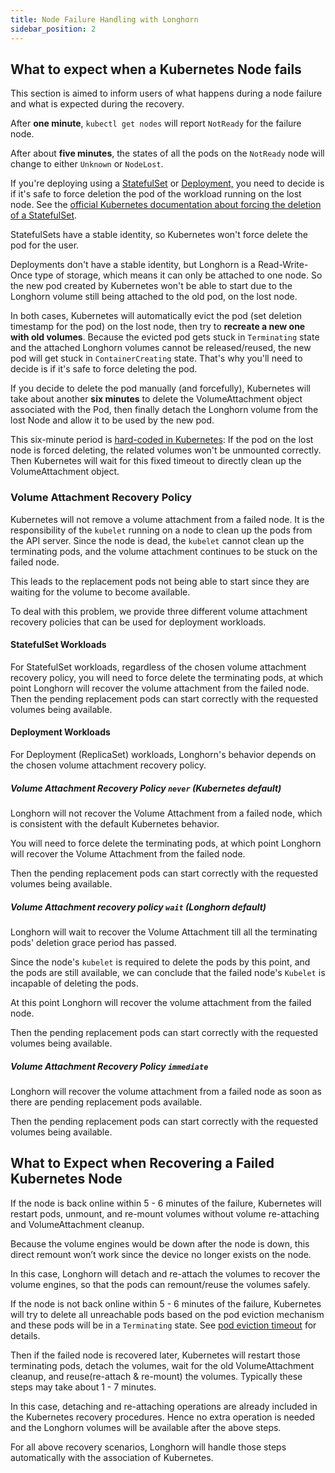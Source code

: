 ```yaml
---
title: Node Failure Handling with Longhorn
sidebar_position: 2
---
```


## What to expect when a Kubernetes Node fails

This section is aimed to inform users of what happens during a node failure and what is expected during the recovery.

After **one minute**, `kubectl get nodes` will report `NotReady` for the failure node.

After about **five minutes**, the states of all the pods on the `NotReady` node will change to either `Unknown` or `NodeLost`.

If you're deploying using a [StatefulSet](https://kubernetes.io/docs/concepts/workloads/controllers/statefulset/) or [Deployment,](https://kubernetes.io/docs/concepts/workloads/controllers/deployment/) you need to decide is if it's safe to force deletion the pod of the workload running on the lost node. See the [official Kubernetes documentation about forcing the deletion of a StatefulSet](https://kubernetes.io/docs/tasks/run-application/force-delete-stateful-set-pod/).

StatefulSets have a stable identity, so Kubernetes won't force delete the pod for the user.

Deployments don't have a stable identity, but Longhorn is a Read-Write-Once type of storage, which means it can only be attached to one node. So the new pod created by Kubernetes won't be able to start due to the Longhorn volume still being attached to the old pod, on the lost node.

In both cases, Kubernetes will automatically evict the pod (set deletion timestamp for the pod) on the lost node, then try to **recreate a new one with old volumes**. Because the evicted pod gets stuck in `Terminating` state and the attached Longhorn volumes cannot be released/reused, the new pod will get stuck in `ContainerCreating` state. That's why you'll need to decide is if it's safe to force deleting the pod.

If you decide to delete the pod manually (and forcefully), Kubernetes will take about another **six minutes** to delete the VolumeAttachment object associated with the Pod, then finally detach the Longhorn volume from the lost Node and allow it to be used by the new pod.

This six-minute period is [hard-coded in Kubernetes](https://github.com/kubernetes/kubernetes/blob/5e31799701123c50025567b8534e1a62dbc0e9f6/pkg/controller/volume/attachdetach/attach_detach_controller.go#L95): If the pod on the lost node is forced deleting, the related volumes won't be unmounted correctly. Then Kubernetes will wait for this fixed timeout to directly clean up the VolumeAttachment object.

### Volume Attachment Recovery Policy

Kubernetes will not remove a volume attachment from a failed node. It is the responsibility of the `kubelet` running on a node to clean up the pods from the API server. Since the node is dead, the `kubelet` cannot clean up the terminating pods, and the volume attachment continues to be stuck on the failed node.

This leads to the replacement pods not being able to start since they are waiting for the volume to become available.

To deal with this problem, we provide three different volume attachment recovery policies that can be used for deployment workloads.

#### StatefulSet Workloads
For StatefulSet workloads, regardless of the chosen volume attachment recovery policy, you will need to force delete the terminating pods, at which point Longhorn will recover the volume attachment from the failed node. Then the pending replacement pods can start correctly with the requested volumes being available.

#### Deployment Workloads
For Deployment (ReplicaSet) workloads, Longhorn's behavior depends on the chosen volume attachment recovery policy.

##### Volume Attachment Recovery Policy `never` *(Kubernetes default)*
Longhorn will not recover the Volume Attachment from a failed node, which is consistent with the default Kubernetes behavior.

You will need to force delete the terminating pods, at which point Longhorn will recover the Volume Attachment from the failed node.

Then the pending replacement pods can start correctly with the requested volumes being available.

##### Volume Attachment recovery policy `wait` *(Longhorn default)*
Longhorn will wait to recover the Volume Attachment till all the terminating pods' deletion grace period has passed.

Since the node's `kubelet` is required to delete the pods by this point, and the pods are still available, we can conclude that the failed node's `Kubelet` is incapable of deleting the pods.

At this point Longhorn will recover the volume attachment from the failed node.

Then the pending replacement pods can start correctly with the requested volumes being available.

##### Volume Attachment Recovery Policy `immediate`

Longhorn will recover the volume attachment from a failed node as soon as there are pending replacement pods available.

Then the pending replacement pods can start correctly with the requested volumes being available.

## What to Expect when Recovering a Failed Kubernetes Node

If the node is back online within 5 - 6 minutes of the failure, Kubernetes will restart pods, unmount, and re-mount volumes without volume re-attaching and VolumeAttachment cleanup.

Because the volume engines would be down after the node is down, this direct remount won’t work since the device no longer exists on the node.

In this case, Longhorn will detach and re-attach the volumes to recover the volume engines, so that the pods can remount/reuse the volumes safely.

If the node is not back online within 5 - 6 minutes of the failure, Kubernetes will try to delete all unreachable pods based on the pod eviction mechanism and these pods will be in a `Terminating` state. See [pod eviction timeout](https://kubernetes.io/docs/concepts/architecture/nodes/#condition) for details.

Then if the failed node is recovered later, Kubernetes will restart those terminating pods, detach the volumes, wait for the old VolumeAttachment cleanup, and reuse(re-attach & re-mount) the volumes. Typically these steps may take about 1 - 7 minutes.

In this case, detaching and re-attaching operations are already included in the Kubernetes recovery procedures. Hence no extra operation is needed and the Longhorn volumes will be available after the above steps.

For all above recovery scenarios, Longhorn will handle those steps automatically with the association of Kubernetes.

